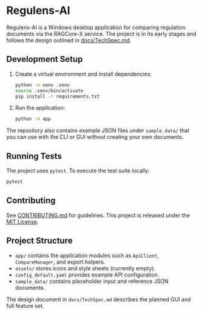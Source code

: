 # Regulens-AI

Regulens-AI is a Windows desktop application for comparing regulation documents via the RAGCore-X service. The project is in its early stages and follows the design outlined in [docs/TechSpec.md](docs/TechSpec.md).

## Development Setup

1. Create a virtual environment and install dependencies:
   ```bash
   python -m venv .venv
   source .venv/bin/activate
   pip install -r requirements.txt
   ```
2. Run the application:
   ```bash
   python -m app
   ```

The repository also contains example JSON files under `sample_data/` that you
can use with the CLI or GUI without creating your own documents.

## Running Tests

The project uses `pytest`. To execute the test suite locally:

```bash
pytest
```

## Contributing

See [CONTRIBUTING.md](CONTRIBUTING.md) for guidelines. This project is released under the [MIT License](LICENSE).

## Project Structure

- `app/` contains the application modules such as `ApiClient`, `CompareManager`, and export helpers.
- `assets/` stores icons and style sheets (currently empty).
- `config_default.yaml` provides example API configuration.
- `sample_data/` contains placeholder input and reference JSON documents.

The design document in `docs/TechSpec.md` describes the planned GUI and full feature set.
